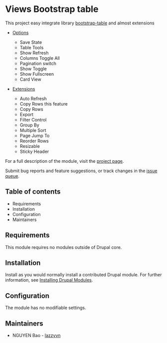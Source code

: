 # Views Bootstrap table

This project easy integrate library
[bootstrap-table](https://bootstrap-table.com/) and almost extensions

- [Options](https://examples.bootstrap-table.com/#options/columns-toggle-all.html)
  - Save State
  - Table Tools
  - Show Refresh
  - Columns Toggle All
  - Pagination switch
  - Show Toggle
  - Show Fullscreen
  - Card View

- [Extensions](https://examples.bootstrap-table.com/#extensions/auto-refresh.html)
  - Auto Refresh
  - Copy Rows this feature
  - Copy Rows
  - Export
  - Filter Control
  - Group By
  - Multiple Sort
  - Page Jump To
  - Reorder Rows
  - Resizable
  - Sticky Header

For a full description of the module, visit the
[project page](https://www.drupal.org/project/openchurch_core).

Submit bug reports and feature suggestions, or track changes in the
[issue queue](https://www.drupal.org/project/issues/openchurch_core).


## Table of contents

- Requirements
- Installation
- Configuration
- Maintainers


## Requirements

This module requires no modules outside of Drupal core.


## Installation

Install as you would normally install a contributed Drupal module. For further
information, see
[Installing Drupal Modules](https://www.drupal.org/docs/extending-drupal/installing-drupal-modules).


## Configuration

The module has no modifiable settings.


## Maintainers

- NGUYEN Bao - [lazzyvn](https://www.drupal.org/u/lazzyvn)
